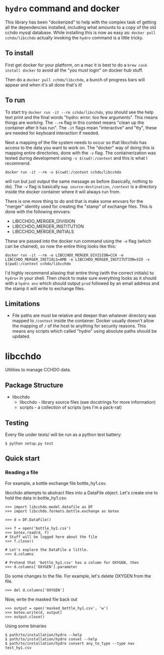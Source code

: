 # `hydro` command and docker

This library has been "dockerized" to help with the complex task of
getting all the dependencies installed, including what amounts to a copy
of the old cchdo mysql database. While installing this is now as easy
as: `docker pull cchdo/libcchdo` actually invoking the `hydro` command
is a little tricky.

## To install

First get docker for your platform, on a mac it is best to do a `brew
cask install docker` to avoid all the "you must login" on docker hub
stuff.

Then do a `docker pull cchdo/libcchdo`, a bunch of progress bars will
appear and when it's all done that's it\!

## To run

To start try `docker run -it --rm cchdo/libcchdo`, you should see the
help text print and the final words "hydro: error: too few arguments".
This means things are working. The `--rm` flag in this context means
"clean up the container after it has run". The `-it` flags mean
"interactive" and "tty", these are needed for keyboard interaction if
needed.

Next a mapping of the file system needs to occur so that libcchdo has
access to the data you want to work on. The "docker" way of doing this
is mapping entire directories, done with the `-v` flag. The
containerization was tested during development using `-v
$(cwd):/context` and this is what I recommend.

`docker run -it --rm -v $(cwd):/context cchdo/libcchdo`

will run but just output the same message as before (basically, nothing
to do). The `-v` flag is basically `map source:destination`, `/context`
is a directory inside the docker container where it will always run
from.

There is one more thing to do and that is make some envvars for the
"merger" identity used for creating the "stamp" of exchange files. This
is done with the following envvars:

  - LIBCCHDO\_MERGER\_DIVISION
  - LIBCCHDO\_MERGER\_INSTITUTION
  - LIBCCHDO\_MERGER\_INITIALS

These are passed into the docker run command using the `-e` flag (which
can be chained), so now the entire thing looks like this:

`docker run -it --rm -e LIBCCHDO_MERGER_DIVISION=CCH -e LIBCCHDO_MERGER_INITIALS=AMB -e LIBCCHDO_MERGER_INSTITUTION=SIO -v $(pwd):/context cchdo/libcchdo`

I'd highly recommend aliasing that entire thing (with the correct
initials) to `hydro<` in your shell. Then
check to make sure everything looks as it should with a
`hydro env` which should output
`prod` followed by an email address and the
stamp it will write to exchange files.

## Limitations

*  File paths are must be relative and deeper than whatever directory
   was mapped to `/context` inside the container. Docker usually doesn't
   allow the mapping of `/` of the host to
   anything for security reasons. This means any scripts which called
   "hydro" using absolute paths should be updated.

# libcchdo

Utilities to manage CCHDO data.

## Package Structure

  - libcchdo
      - libcchdo - library source files (see docstrings for more
        information)
      - scripts - a collection of scripts (yes I'm a pack-rat)

## Testing

Every file under tests/ will be run as a python test battery:

    $ python setup.py test

## Quick start

### Reading a file

For example, a bottle exchange file
<span class="title-ref">bottle\_hy1.csv</span>.

libcchdo attempts to abstract files into a DataFile object. Let's create
one to hold the data in <span class="title-ref">bottle\_hy1.csv</span>.

    >>> import libcchdo.model.datafile as DF
    >>> import libcchdo.formats.bottle.exchange as botex
    
    >>> d = DF.DataFile()
    
    >>> f = open('bottle_hy1.csv')
    >>> botex.read(d, f)
    # Stuff will be logged here about the file
    >>> f.close()
    
    # Let's explore the DataFile a little.
    >>> d.columns
    
    # Pretend that 'bottle_hy1.csv' has a column for OXYGEN, then
    >>> d.columns['OXYGEN'].parameter

Do some changes to the file. For example, let's delete OXYGEN from the
file.

    >>> del d.columns['OXYGEN']

Now, write the masked file back out

    >>> output = open('masked_bottle_hy1.csv', 'w')
    >>> botex.write(d, output)
    >>> output.close()

Using some binaries

    $ path/to/installation/hydro --help
    $ path/to/installation/hydro convet --help
    $ path/to/installation/hydro convert any_to_type --type nav test_hy1.csv
